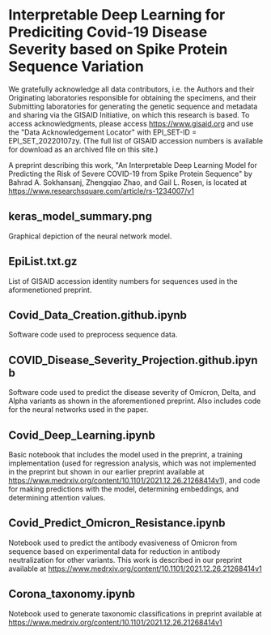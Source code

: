 # Interpretable Deep Learning for Prediciting Covid-19 Disease Severity based on Spike Protein Sequence Variation

We gratefully acknowledge all data contributors, i.e. the Authors and their Originating laboratories responsible for obtaining the specimens, and their Submitting laboratories for generating the genetic sequence and metadata and sharing via the GISAID Initiative, on which this research is based. To access acknowledgments, please access https://www.gisaid.org and use the "Data Acknowledgement Locator" with EPI_SET-ID = EPI_SET_20220107zy. (The full list of GISAID accession numbers is available for download as an archived file on this site.)

A preprint describing this work, "An Interpretable Deep Learning Model for Predicting the Risk of Severe COVID-19 from Spike Protein Sequence" by Bahrad A. Sokhansanj, Zhengqiao Zhao, and Gail L. Rosen, is located at https://www.researchsquare.com/article/rs-1234007/v1

## keras_model_summary.png
Graphical depiction of the neural network model.

## EpiList.txt.gz
List of GISAID accession identity numbers for sequences used in the aformenetioned preprint.

## Covid_Data_Creation.github.ipynb
Software code used to preprocess sequence data.

## COVID_Disease_Severity_Projection.github.ipynb
Software code used to predict the disease severity of Omicron, Delta, and Alpha variants as shown in the aforementioned preprint. Also includes code for the neural networks used in the paper.

## Covid_Deep_Learning.ipynb
Basic notebook that includes the model used in the preprint, a training implementation (used for regression analysis, which was not implemented in the preprint but shown in our earlier preprint available at https://www.medrxiv.org/content/10.1101/2021.12.26.21268414v1), and code for making predictions with the model, determining embeddings, and determining attention values.

## Covid_Predict_Omicron_Resistance.ipynb
Notebook used to predict the antibody evasiveness of Omicron from sequence based on experimental data for reduction in antibody neutralization for other variants. This work is described in our preprint available at https://www.medrxiv.org/content/10.1101/2021.12.26.21268414v1

## Corona_taxonomy.ipynb
Notebook used to generate taxonomic classifications in preprint available at https://www.medrxiv.org/content/10.1101/2021.12.26.21268414v1
